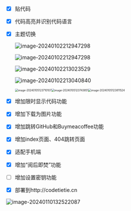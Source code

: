 - [x] 贴代码

- [x] 代码高亮并识别代码语言

- [x] 主题切换

  ![image-20240102212947298](http://panpan.dapanna.cn//image-20240102213109121.png)

  ![image-20240102212947298](http://panpan.dapanna.cn//image-20240102212947298.png)

  ![image-20240102213023529](http://panpan.dapanna.cn//image-20240102213023529.png)

  ![image-20240102213040840](http://panpan.dapanna.cn//image-20240102213040840.png)

  <img src="http://panpan.dapanna.cn//image-20240105123710107.png" alt="image-20240105123710107" style="zoom: 50%;" /><img src="http://panpan.dapanna.cn//image-20240105123743851.png" alt="image-20240105123743851" style="zoom: 50%;" /><img src="http://panpan.dapanna.cn//image-20240105123811524.png" alt="image-20240105123811524" style="zoom: 50%;" />

  

  

- [x] 增加限时显示代码功能
- [x] 增加下载为图片功能
- [x] 增加跳转GitHub和Buymeacoffee功能
- [x] 增加index页面、404跳转页面
- [x] 适配手机端
- [x] 增加“阅后即焚”功能
- [ ] 增加设置密钥功能
- [x] 部署到http://codetietie.cn



![image-20240110132522087](http://panpan.dapanna.cn//image-20240110132522087.png)